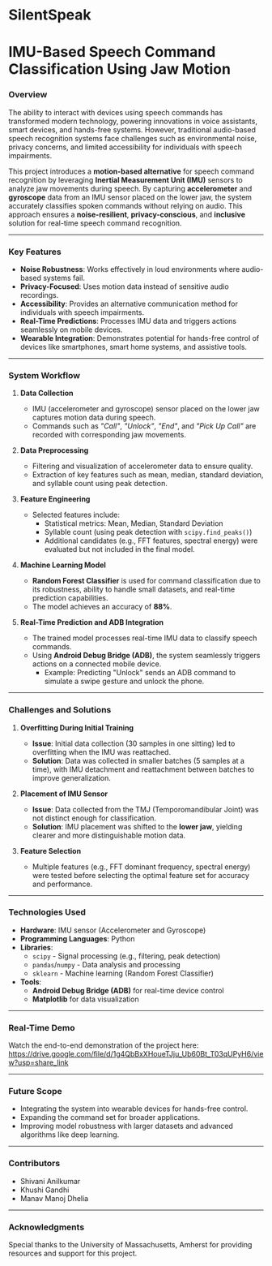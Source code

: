 # SilentSpeak
# **IMU-Based Speech Command Classification Using Jaw Motion**

### **Overview**  
The ability to interact with devices using speech commands has transformed modern technology, powering innovations in voice assistants, smart devices, and hands-free systems. However, traditional audio-based speech recognition systems face challenges such as environmental noise, privacy concerns, and limited accessibility for individuals with speech impairments.  

This project introduces a **motion-based alternative** for speech command recognition by leveraging **Inertial Measurement Unit (IMU)** sensors to analyze jaw movements during speech. By capturing **accelerometer** and **gyroscope** data from an IMU sensor placed on the lower jaw, the system accurately classifies spoken commands without relying on audio. This approach ensures a **noise-resilient**, **privacy-conscious**, and **inclusive** solution for real-time speech command recognition.

---

### **Key Features**  
- **Noise Robustness**: Works effectively in loud environments where audio-based systems fail.  
- **Privacy-Focused**: Uses motion data instead of sensitive audio recordings.  
- **Accessibility**: Provides an alternative communication method for individuals with speech impairments.  
- **Real-Time Predictions**: Processes IMU data and triggers actions seamlessly on mobile devices.  
- **Wearable Integration**: Demonstrates potential for hands-free control of devices like smartphones, smart home systems, and assistive tools.  

---

### **System Workflow**  

1. **Data Collection**  
   - IMU (accelerometer and gyroscope) sensor placed on the lower jaw captures motion data during speech.  
   - Commands such as *"Call"*, *"Unlock"*, *"End"*, and *"Pick Up Call"* are recorded with corresponding jaw movements.  

2. **Data Preprocessing**  
   - Filtering and visualization of accelerometer data to ensure quality.  
   - Extraction of key features such as mean, median, standard deviation, and syllable count using peak detection.  

3. **Feature Engineering**  
   - Selected features include:
     - Statistical metrics: Mean, Median, Standard Deviation  
     - Syllable count (using peak detection with `scipy.find_peaks()`)  
     - Additional candidates (e.g., FFT features, spectral energy) were evaluated but not included in the final model.  

4. **Machine Learning Model**  
   - **Random Forest Classifier** is used for command classification due to its robustness, ability to handle small datasets, and real-time prediction capabilities.  
   - The model achieves an accuracy of **88%**.  

5. **Real-Time Prediction and ADB Integration**  
   - The trained model processes real-time IMU data to classify speech commands.  
   - Using **Android Debug Bridge (ADB)**, the system seamlessly triggers actions on a connected mobile device.  
     - Example: Predicting "Unlock" sends an ADB command to simulate a swipe gesture and unlock the phone.  

---

### **Challenges and Solutions**  

1. **Overfitting During Initial Training**  
   - **Issue**: Initial data collection (30 samples in one sitting) led to overfitting when the IMU was reattached.  
   - **Solution**: Data was collected in smaller batches (5 samples at a time), with IMU detachment and reattachment between batches to improve generalization.  

2. **Placement of IMU Sensor**  
   - **Issue**: Data collected from the TMJ (Temporomandibular Joint) was not distinct enough for classification.  
   - **Solution**: IMU placement was shifted to the **lower jaw**, yielding clearer and more distinguishable motion data.  

3. **Feature Selection**  
   - Multiple features (e.g., FFT dominant frequency, spectral energy) were tested before selecting the optimal feature set for accuracy and performance.

---

### **Technologies Used**  
- **Hardware**: IMU sensor (Accelerometer and Gyroscope)  
- **Programming Languages**: Python  
- **Libraries**:  
   - `scipy` - Signal processing (e.g., filtering, peak detection)  
   - `pandas`/`numpy` - Data analysis and processing  
   - `sklearn` - Machine learning (Random Forest Classifier)  
- **Tools**:  
   - **Android Debug Bridge (ADB)** for real-time device control  
   - **Matplotlib** for data visualization  

---

### **Real-Time Demo**  
Watch the end-to-end demonstration of the project here:  
https://drive.google.com/file/d/1g4QbBxXHoueTJju_Ub60Bt_T03qUPyH6/view?usp=share_link

---

### **Future Scope**  
- Integrating the system into wearable devices for hands-free control.  
- Expanding the command set for broader applications.  
- Improving model robustness with larger datasets and advanced algorithms like deep learning.  

---

### **Contributors**  
- Shivani Anilkumar
- Khushi Gandhi
- Manav Manoj Dhelia 
---

### **Acknowledgments**  
Special thanks to the University of Massachusetts, Amherst for providing resources and support for this project.  
